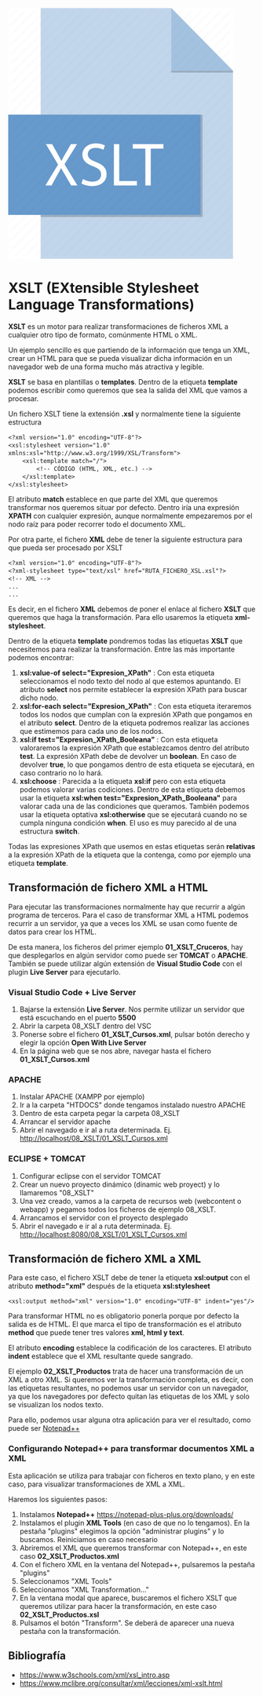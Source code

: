 ![XSLT](img/xslt.png "Aprende XSLT!!")

# XSLT (EXtensible Stylesheet Language Transformations)

**XSLT** es un motor para realizar transformaciones de ficheros XML a cualquier otro tipo de formato, comúnmente HTML o XML.

Un ejemplo sencillo es que partiendo de la información que tenga un XML, crear un HTML para que se pueda visualizar dicha información en un navegador web de una forma mucho más atractiva y legible. 

**XSLT** se basa en plantillas o **templates**. Dentro de la etiqueta **template** podemos escribir como queremos que sea la salida del XML que vamos a procesar.

Un fichero XSLT tiene la extensión **.xsl** y normalmente tiene la siguiente estructura

    <?xml version="1.0" encoding="UTF-8"?>
    <xsl:stylesheet version="1.0" xmlns:xsl="http://www.w3.org/1999/XSL/Transform">
        <xsl:template match="/">
            <!-- CÓDIGO (HTML, XML, etc.) -->
        </xsl:template>
    </xsl:stylesheet>

El atributo **match** establece en que parte del XML que queremos transformar nos queremos situar por defecto. Dentro iría una expresión **XPATH** con cualquier expresión, aunque normalmente empezaremos por el nodo raíz para poder recorrer todo el documento XML.

Por otra parte, el fichero **XML** debe de tener la siguiente estructura para que pueda ser procesado por XSLT

    <?xml version="1.0" encoding="UTF-8"?>
    <?xml-stylesheet type="text/xsl" href="RUTA_FICHERO_XSL.xsl"?>
    <!-- XML -->
    ...
    ...

Es decir, en el fichero **XML** debemos de poner el enlace al fichero **XSLT** que queremos que haga la transformación. Para ello usaremos la etiqueta **xml-stylesheet**.

Dentro de la etiqueta **template** pondremos todas las etiquetas **XSLT** que necesitemos para realizar la transformación. Entre las más importante podemos encontrar:

1. **xsl:value-of select="Expresion_XPath"** : Con esta etiqueta seleccionamos el nodo texto del nodo al que estemos apuntando. El atributo **select** nos permite establecer la expresión XPath para buscar dicho nodo.
2. **xsl:for-each select="Expresion_XPath"** : Con esta etiqueta iteraremos todos los nodos que cumplan con la expresión XPath que pongamos en el atributo **select**. Dentro de la etiqueta podremos
realizar las acciones que estimemos para cada uno de los nodos.
3. **xsl:if test="Expresion_XPath_Booleana"** : Con esta etiqueta valoraremos la expresión XPath que establezcamos dentro del atributo **test**. La expresión XPath debe de devolver un **boolean**. En caso de devolver **true**, lo que pongamos dentro de esta etiqueta se ejecutará, en caso contrario no lo hará.
4. **xsl:choose** : Parecida a la etiqueta **xsl:if** pero con esta etiqueta podemos valorar varias codiciones. Dentro de esta etiqueta debemos usar la etiqueta **xsl:when test="Expresion_XPath_Booleana"** para valorar cada una de las condiciones que queramos. También podemos usar la etiqueta optativa **xsl:otherwise** que se ejecutará cuando no se cumpla ninguna condición **when**. El uso es muy parecido al de una estructura **switch**.

Todas las expresiones XPath que usemos en estas etiquetas serán **relativas** a la expresión XPath de la etiqueta que la contenga, como por ejemplo una etiqueta **template**.

## Transformación de fichero XML a HTML

Para ejecutar las transformaciones normalmente hay que recurrir a algún programa de terceros. Para el caso de transformar XML a HTML podemos recurrir a un servidor, ya que a veces los XML se usan como fuente de datos para crear los HTML.

De esta manera, los ficheros del primer ejemplo **01_XSLT_Cruceros**, hay que desplegarlos en algún servidor como puede ser **TOMCAT** o **APACHE**. También se puede utilizar algún extensión de **Visual Studio Code** con el plugin **Live Server** para ejecutarlo.

### Visual Studio Code + Live Server

1. Bajarse la extensión **Live Server**. Nos permite utilizar un servidor que está escuchando en el puerto **5500**
2. Abrir la carpeta 08_XSLT dentro del VSC
3. Ponerse sobre el fichero **01_XSLT_Cursos.xml**, pulsar botón derecho y elegir la opción **Open With Live Server**
4. En la página web que se nos abre, navegar hasta el fichero **01_XSLT_Cursos.xml**

### APACHE

1. Instalar APACHE (XAMPP por ejemplo) 
2. Ir a la carpeta "HTDOCS" donde tengamos instalado nuestro APACHE
3. Dentro de esta carpeta pegar la carpeta 08_XSLT
4. Arrancar el servidor apache
4. Abrir el navegado e ir al a ruta determinada. Ej. <http://localhost/08_XSLT/01_XSLT_Cursos.xml>

### ECLIPSE + TOMCAT

1. Configurar eclipse con el servidor TOMCAT
2. Crear un nuevo proyecto dinámico (dinamic web proyect) y lo llamaremos "08_XSLT"
3. Una vez creado, vamos a la carpeta de recursos web (webcontent o webapp) y pegamos todos los ficheros de ejemplo 08_XSLT.
4. Arrancamos el servidor con el proyecto desplegado
5. Abrir el navegado e ir al a ruta determinada. Ej. <http://localhost:8080/08_XSLT/01_XSLT_Cursos.xml>

## Transformación de fichero XML a XML

Para este caso, el fichero XSLT debe de tener la etiqueta **xsl:output** con el atributo **method="xml"** después de la etiqueta **xsl:stylesheet**

    <xsl:output method="xml" version="1.0" encoding="UTF-8" indent="yes"/>

Para transformar HTML no es obligatorio ponerla porque por defecto la salida es de HTML. El que marca el tipo de transformación es el atributo **method** que puede tener tres valores **xml, html y text**.

El atributo **encoding** establece la codificación de los caracteres. El atributo **indent** establece que el XML resultante quede sangrado.  

El ejemplo **02_XSLT_Productos** trata de hacer una transformación de un XML a otro XML. Si queremos ver la transformación completa, es decir, con las etiquetas resultantes, no podemos usar un servidor con un navegador, ya que los navegadores por defecto quitan las etiquetas de los XML y solo se visualizan los nodos texto.

Para ello, podemos usar alguna otra aplicación para ver el resultado, como puede ser [Notepad++](https://notepad-plus-plus.org)

### Configurando Notepad++ para transformar documentos XML a XML

Esta aplicación se utiliza para trabajar con ficheros en texto plano, y en este caso, para visualizar transformaciones de XML a XML.

Haremos los siguientes pasos:

1. Instalamos **Notepad++** <https://notepad-plus-plus.org/downloads/>
2. Instalamos el plugin **XML Tools** (en caso de que no lo tengamos). En la pestaña "plugins" elegimos la opción "administrar plugins" y lo buscamos. Reiniciamos en caso necesario
3. Abriremos el XML que queremos transformar con Notepad++, en este caso **02_XSLT_Productos.xml**
4. Con el fichero XML en la ventana del Notepad++, pulsaremos la pestaña "plugins"
5. Seleccionamos "XML Tools"
6. Seleccionamos "XML Transformation..."
7. En la ventana modal que aparece, buscaremos el fichero XSLT que queremos utilizar para hacer la transformación, en este caso **02_XSLT_Productos.xsl**
8. Pulsamos el botón "Transform". Se deberá de aparecer una nueva pestaña con la transformación.

## Bibliografía

- <https://www.w3schools.com/xml/xsl_intro.asp>
- <https://www.mclibre.org/consultar/xml/lecciones/xml-xslt.html>

